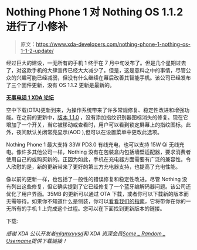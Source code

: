 # Nothing Phone 1 对 Nothing OS 1.1.2 进行了小修补

> 原文：<https://www.xda-developers.com/nothing-phone-1-nothing-os-1-1-2-update/>

经过巨大的建设，一无所有的手机 1 终于在 7 月中旬发布了。但是几个星期过去了，对这款手机的大肆宣传已经大大减少了。但是，这是意料之中的事情，尽管公众的兴趣可能已经减弱，但没有什么继续在幕后改善其智能手机。该公司已经发布了三个固件更新，没有 OS 1.1.2 更新是最新的。

**[无事电话 1 XDA 论坛](https://forum.xda-developers.com/f/nothing-phone-1.12585/)**

空中下载(OTA)更新到来，为操作系统带来了许多常规修复、稳定性改进和增强功能。在之前的更新中，[版本 1.1.0](https://www.xda-developers.com/nothing-phone-1-nothing-os-1-1-0-update/) ，没有添加指纹识别器图标消失的修复。现在它增加了一个开关，当它被移动或查看时，用户可以看到锁定屏幕上的指纹图标。此外，夜间默认关闭常亮显示(AOD ),但可以在设置菜单中更改此选项。

Nothing Phone 1 最大支持 33W PD3.0 有线充电，也可以支持 15W Qi 无线充电。像许多其他公司一样，Nothing 没有在包装盒内包括墙壁适配器，要求消费者使用自己的或购买新的。正因为如此，手机在充电器方面需要有广泛的兼容性。令人欣慰的是，新的更新带来了更好的第三方充电器支持，也提高了充电性能。

像以前的更新一样，也包括了一般性的错误修复和稳定性改进。尽管 Nothing 没有列出这些修复，但它确实提到了它已经修复了一个蓝牙编解码器问题。该公司还优化了用户界面。35MB 的更新可以通过 OTA 下载，或者你可以下载新的版本而无需等待。如果你不知道什么是侧装，你可以[看看我们的指南](https://www.xda-developers.com/how-to-sideload-nothing-os-ota-updates-on-nothing-phone-1/)，它将带你在你的一无所有的手机 1 上完成这个过程。您可以在下面找到更新版本的链接。

下载:

*感谢 XDA 公认开发者*[*mlgmxyysd*](https://forum.xda-developers.com/m/mlgmxyysd.8430637/)*和 XDA 资深会员*[*Some _ Random _ Username*](https://forum.xda-developers.com/m/some_random_username.8234677/)*提供下载链接！*